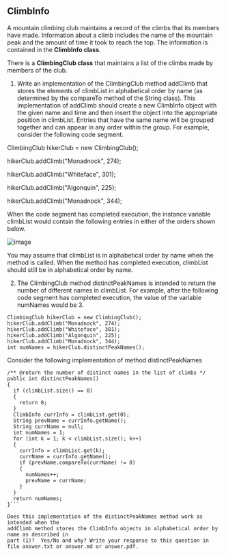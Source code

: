 ## ClimbInfo

A mountain climbing club maintains a record of the climbs that its members have made. Information about a
climb includes the name of the mountain peak and the amount of time it took to reach the top. The information is
contained in the **ClimbInfo class**.

There is a **ClimbingClub class** that maintains a list of the climbs made by members of the club.

1. Write an implementation of the ClimbingClub method addClimb that stores the elements of
climbList in alphabetical order by name (as determined by the compareTo method of the String
class). This implementation of addClimb should create a new ClimbInfo object with the given name
and time and then insert the object into the appropriate position in climbList. Entries that have the
same name will be grouped together and can appear in any order within the group. For example, consider the
following code segment.

ClimbingClub hikerClub = new ClimbingClub();

hikerClub.addClimb("Monadnock", 274);

hikerClub.addClimb("Whiteface", 301);

hikerClub.addClimb("Algonquin", 225);

hikerClub.addClimb("Monadnock", 344);

When the code segment has completed execution, the instance variable climbList would contain the
following entries in either of the orders shown below.

![image](https://github.com/novillo-cs/apcsa_material/assets/123229891/3fab7ddd-c3aa-400c-8c5c-fccb4ef13102)

You may assume that climbList is in alphabetical order by name when the method is called. When the
method has completed execution, climbList should still be in alphabetical order by name.

2. The ClimbingClub method distinctPeakNames is intended to return the number of different
names in climbList. For example, after the following code segment has completed execution, the value
of the variable numNames would be 3.

```
ClimbingClub hikerClub = new ClimbingClub();
hikerClub.addClimb("Monadnock", 274);
hikerClub.addClimb("Whiteface", 301);
hikerClub.addClimb("Algonquin", 225);
hikerClub.addClimb("Monadnock", 344);
int numNames = hikerClub.distinctPeakNames();
```
Consider the following implementation of method distinctPeakNames

```
/** @return the number of distinct names in the list of climbs */
public int distinctPeakNames()
{
  if (climbList.size() == 0)
  {
    return 0;
  }
  ClimbInfo currInfo = climbList.get(0);
  String prevName = currInfo.getName();
  String currName = null;
  int numNames = 1;
  for (int k = 1; k < climbList.size(); k++)
  {
    currInfo = climbList.get(k);
    currName = currInfo.getName();
    if (prevName.compareTo(currName) != 0)
    {
      numNames++;
      prevName = currName;
    }
  }
  return numNames;
}```

Does this implementation of the distinctPeakNames method work as intended when the
addClimb method stores the ClimbInfo objects in alphabetical order by name as described in
part (1)?  Yes/No and why? Write your response to this question in file answer.txt or answer.md or answer.pdf.
